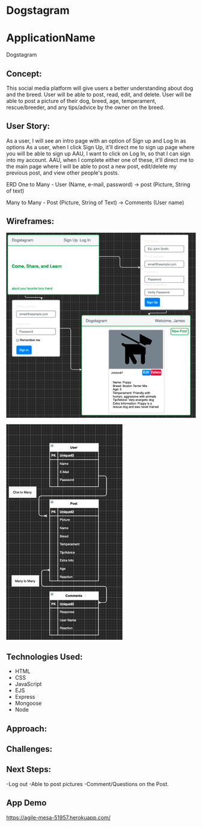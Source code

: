 # Dogstagram

# ApplicationName

Dogstagram

## Concept:

This social media platform will give users a better understanding about dog and the breed.
User will be able to post, read, edit, and delete.
User will be able to post a picture of their dog, breed, age, temperament, rescue/breeder, and any tips/advice by the owner on the breed.

## User Story:

As a user, I will see an intro page with an option of Sign up and Log In as options
As a user, when I click Sign Up, it'll direct me to sign up page where you will be able to sign up
AAU, I want to click on Log In, so that I can sign into my account.
AAU, when I complete either one of these, it'll direct me to the main page where I will be able to post a new post, edit/delete my previous post, and view other people's posts.

ERD
One to Many - User (Name, e-mail, password)
-> post (Picture, String of text)

Many to Many - Post (Picture, String of Text)
-> Comments (User name)

## Wireframes:

![Wireframe](./Wireframe.png)

![ERD](./ERD.png)

## Technologies Used:

- HTML
- CSS
- JavaScript
- EJS
- Express
- Mongoose
- Node

## Approach:

## Challenges:

## Next Steps:

-Log out
-Able to post pictures
-Comment/Questions on the Post.

## App Demo

https://agile-mesa-51957.herokuapp.com/
